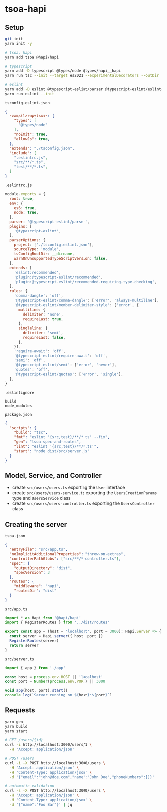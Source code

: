# tsoa-hapi

## Setup

```bash
git init
yarn init -y

# tsoa, hapi
yarn add tsoa @hapi/hapi

# typescript
yarn add -D typescript @types/node @types/hapi__hapi
yarn run tsc --init --target es2021 --experimentalDecorators --outDir ./dist

# eslint
yarn add -D eslint @typescript-eslint/parser @typescript-eslint/eslint-plugin
yarn run eslint --init
```

`tsconfig.eslint.json`

```json
{
  "compilerOptions": {
    "types": [
      "@types/node"
    ],
    "noEmit": true,
    "allowJs": true,
  },
  "extends": "./tsconfig.json",
  "include": [
    ".eslintrc.js",
    "src/**/*.ts",
    "test/**/*.ts",
  ]
}
```

`.eslintrc.js`

```javascript
module.exports = {
  root: true,
  env: {
    es6: true,
    node: true,
  },
  parser: '@typescript-eslint/parser',
  plugins: [
    '@typescript-eslint',
  ],
  parserOptions: {
    project: ['./tsconfig.eslint.json'],
    sourceType: 'module',
    tsConfigRootDir: __dirname,
    warnOnUnsupportedTypeScriptVersion: false,
  },
  extends: [
    'eslint:recommended',
    'plugin:@typescript-eslint/recommended',
    'plugin:@typescript-eslint/recommended-requiring-type-checking',
  ],
  rules: {
    'comma-dangle': 'off',
    '@typescript-eslint/comma-dangle': ['error', 'always-multiline'],
    '@typescript-eslint/member-delimiter-style': ['error', {
      multiline: {
        delimiter: 'none',
        requireLast: true,
      },
      singleline: {
        delimiter: 'semi',
        requireLast: false,
      },
    }],
    'require-await': 'off',
    '@typescript-eslint/require-await': 'off',
    'semi': 'off',
    '@typescript-eslint/semi': ['error', 'never'],
    'quotes': 'off',
    '@typescript-eslint/quotes': ['error', 'single'],
  },
}
```

`.eslintignore`

```
build
node_modules
```

`package.json`

```json
{
  "scripts": {
    "build": "tsc",
    "fmt": "eslint '{src,test}/**/*.ts' --fix",
    "gen": "tsoa spec-and-routes",
    "lint": "eslint '{src,test}/**/*.ts'",
    "start": "node dist/src/server.js"
  }
}
```

## Model, Service, and Controller

* create `src/users/users.ts` exporting the `User` interface
* create `src/users/users-service.ts` exporting the `UsersCreationParams` type and `UsersService` class
* create `src/users/users-controller.ts` exporting the `UsersController` class

## Creating the server

`tsoa.json`

```json
{
  "entryFile": "src/app.ts",
  "noImplicitAdditionalProperties": "throw-on-extras",
  "controllerPathGlobs": ["src/**/*-controller.ts"],
  "spec": {
    "outputDirectory": "dist",
    "specVersion": 3
  },
  "routes": {
    "middleware": "hapi",
    "routesDir": "dist"
  }
}
```

`src/app.ts`

```typescript
import * as Hapi from '@hapi/hapi'
import { RegisterRoutes } from '../dist/routes'

export const app = (host = 'localhost', port = 3000): Hapi.Server => {
  const server = Hapi.server({ host, port })
  RegisterRoutes(server)
  return server
}
```

`src/server.ts`

```typescript
import { app } from './app'

const host = process.env.HOST || 'localhost'
const port = Number(process.env.PORT) || 3000

void app(host, port).start()
console.log(`Server running on ${host}:${port}`)
```

## Requests

```bash
yarn gen
yarn build
yarn start
```

```bash
# GET /users/{id}
curl -i http://localhost:3000/users/1 \
  -H 'Accept: application/json'

# POST /users
curl -i -X POST http://localhost:3000/users \
  -H 'Accept: application/json' \
  -H 'Content-Type: application/json' \
  -d '{"email":"john@doe.com","name":"John Doe","phoneNumbers":[]}'

# automatic validation
curl -s -X POST http://localhost:3000/users \
  -H 'Accept: application/json' \
  -H 'Content-Type: application/json' \
  -d '{"name":"Foo Bar"}' | jq
```
